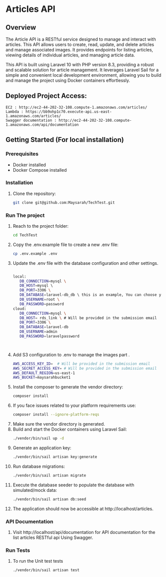 # Articles API


## Overview

The Article API is a RESTful service designed to manage and interact with articles. This API allows users to create, read, update, and delete articles and manage associated images. It provides endpoints for listing articles, viewing details of individual articles, and managing article data.

This API is built using Laravel 10 with PHP version 8.3, providing a robust and scalable solution for article management. It leverages Laravel Sail for a simple and convenient local development environment, allowing you to build and manage the project using Docker containers effortlessly.
## Deployed Project Access:
    EC2 : http://ec2-44-202-32-108.compute-1.amazonaws.com/articles/
    Lambda : https://bb9ohp1c70.execute-api.us-east-1.amazonaws.com/articles/
    Swagger documentation : http://ec2-44-202-32-108.compute-1.amazonaws.com/api/documentation
## Getting Started (For local installation)

### Prerequisites

- Docker installed
- Docker Compose installed

### Installation

1. Clone the repository:

   ```bash
   git clone git@github.com:Maysarah/TechTest.git

### Run The project
1. Reach to the project folder:
   ```bash
   cd TechTest

2. Copy the .env.example file to create a new .env file:
    ```bash
   cp .env.example .env

3. Update the .env file with the database configuration and other settings.
    ```bash

   local:
       DB_CONNECTION=mysql \
       DB_HOST=mysql \ 
       DB_PORT=3306 \
       DB_DATABASE=laravel-db_db \ this is an example, You can choose your own
       DB_USERNAME=root \
       DB_PASSWORD=password
   cloud:
       DB_CONNECTION=mysql \
       DB_HOST= rds_link \ # Will be provided in the submission email
       DB_PORT=3306 \
       DB_DATABASE=laravel-db
       DB_USERNAME=admin
       DB_PASSWORD=laravelpassword

       

4. Add S3 configuration to .env to manage the images part .
    ```bash
    AWS_ACCESS_KEY_ID=  # Will be provided in the submission email
    AWS_SECRET_ACCESS_KEY= # Will be provided in the submission email
    AWS_DEFAULT_REGION=us-east-1
    AWS_BUCKET=maysarahbucket1
   
5. Install the composer to generate the vendor directory:
    ```bash
    composer install
6. If you face issues related to your platform requirements use:
    ```bash
    composer install --ignore-platform-reqs
7. Make sure the vendor directory is generated.
8. Build and start the Docker containers using Laravel Sail:
    ```bash
   ./vendor/bin/sail up -d

9. Generate an application key:
    ```bash
   ./vendor/bin/sail artisan key:generate

10. Run database migrations:
      ```bash
    ./vendor/bin/sail artisan migrate

11. Execute the database seeder to populate the database with simulated/mock data:
      ```bash
    ./vendor/bin/sail artisan db:seed

12. The application should now be accessible at http://localhost/articles.

### API Documentation
1. Visit http://localhost/api/documentation for API documentation for the list articles RESTful api  Using Swagger.

### Run Tests
1. To run the Unit test tests
    ```bash
   ./vendor/bin/sail artisan test
